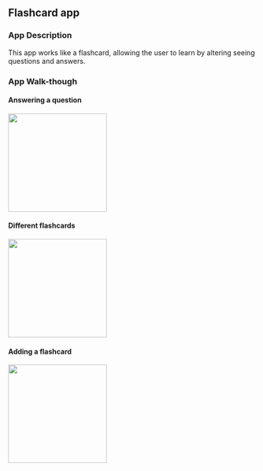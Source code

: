 

## Flashcard app

### App Description
This app works like a flashcard, allowing the user to learn by altering seeing questions and answers.

### App Walk-though

#### Answering a question
<img src="https://user-images.githubusercontent.com/93546424/159176765-974266bd-8613-4e5b-b6b5-cb6200f1373d.gif" width=200><br>

#### Different flashcards
<img src= "https://user-images.githubusercontent.com/93546424/160327158-adb3a9ba-1e6a-430a-a23e-d5e111618b3c.gif" width=200><br>

#### Adding a flashcard
<img src="https://user-images.githubusercontent.com/93546424/159202613-9b502432-50e9-4152-aee7-9da6f928735e.gif" width=200><br>

